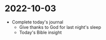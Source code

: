# 2022-10-03
- Complete today's journal
	- Give thanks to God for last night's sleep
	- Today's Bible insight